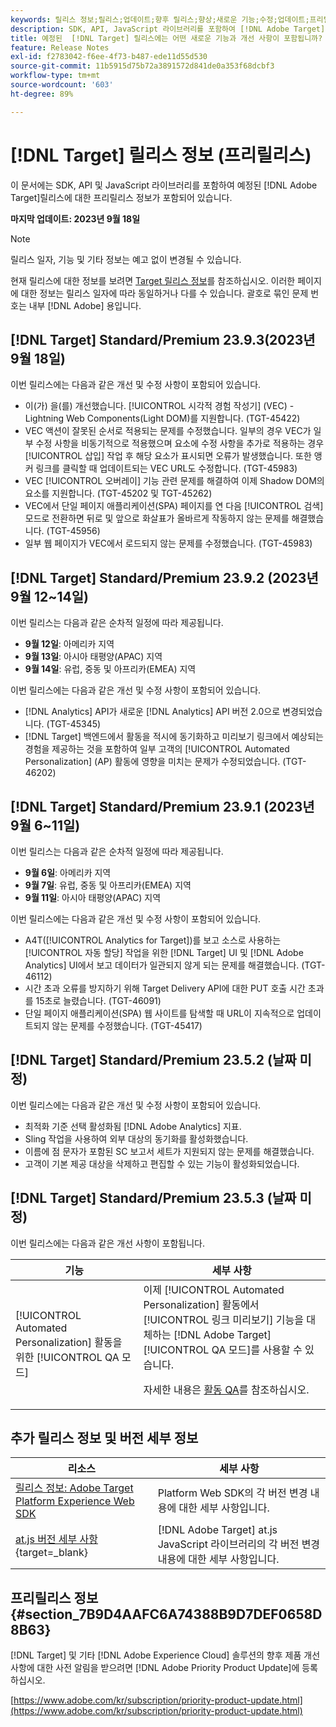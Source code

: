 ```yaml
---
keywords: 릴리스 정보;릴리스;업데이트;향후 릴리스;향상;새로운 기능;수정;업데이트;프리릴리스
description: SDK, API, JavaScript 라이브러리를 포함하여 [!DNL Adobe Target]의 예정된 릴리스에 포함된 새로운 기능 및 개선, 수정 사항에 대해 알아봅니다.
title: 예정된  [!DNL Target] 릴리스에는 어떤 새로운 기능과 개선 사항이 포함됩니까?
feature: Release Notes
exl-id: f2783042-f6ee-4f73-b487-ede11d55d530
source-git-commit: 11b5915d75b72a3891572d841de0a353f68dcbf3
workflow-type: tm+mt
source-wordcount: '603'
ht-degree: 89%

---
```


# [!DNL Target] 릴리스 정보 (프리릴리스)

이 문서에는 SDK, API 및 JavaScript 라이브러리를 포함하여 예정된 [!DNL Adobe Target]릴리스에 대한 프리릴리스 정보가 포함되어 있습니다.

**마지막 업데이트: 2023년 9월 18일**

>[!NOTE]
>
>릴리스 일자, 기능 및 기타 정보는 예고 없이 변경될 수 있습니다.
>
>현재 릴리스에 대한 정보를 보려면 [Target 릴리스 정보](release-notes.md)를 참조하십시오. 이러한 페이지에 대한 정보는 릴리스 일자에 따라 동일하거나 다를 수 있습니다. 괄호로 묶인 문제 번호는 내부 [!DNL Adobe] 용입니다.

## [!DNL Target] Standard/Premium 23.9.3(2023년 9월 18일)

이번 릴리스에는 다음과 같은 개선 및 수정 사항이 포함되어 있습니다.

* 이(가) 을(를) 개선했습니다. [!UICONTROL 시각적 경험 작성기] (VEC) - Lightning Web Components(Light DOM)를 지원합니다. (TGT-45422)
* VEC 액션이 잘못된 순서로 적용되는 문제를 수정했습니다. 일부의 경우 VEC가 일부 수정 사항을 비동기적으로 적용했으며 요소에 수정 사항을 추가로 적용하는 경우 [!UICONTROL 삽입] 작업 후 해당 요소가 표시되면 오류가 발생했습니다. 또한 앵커 링크를 클릭할 때 업데이트되는 VEC URL도 수정합니다. (TGT-45983)
* VEC [!UICONTROL 오버레이] 기능 관련 문제를 해결하여 이제 Shadow DOM의 요소를 지원합니다. (TGT-45202 및 TGT-45262)
* VEC에서 단일 페이지 애플리케이션(SPA) 페이지를 연 다음 [!UICONTROL 검색] 모드로 전환하면 뒤로 및 앞으로 화살표가 올바르게 작동하지 않는 문제를 해결했습니다. (TGT-45956)
* 일부 웹 페이지가 VEC에서 로드되지 않는 문제를 수정했습니다. (TGT-45983)

## [!DNL Target] Standard/Premium 23.9.2 (2023년 9월 12~14일)

이번 릴리스는 다음과 같은 순차적 일정에 따라 제공됩니다.

* **9월 12일**: 아메리카 지역
* **9월 13일**: 아시아 태평양(APAC) 지역
* **9월 14일**: 유럽, 중동 및 아프리카(EMEA) 지역

이번 릴리스에는 다음과 같은 개선 및 수정 사항이 포함되어 있습니다.

* [!DNL Analytics] API가 새로운 [!DNL Analytics] API 버전 2.0으로 변경되었습니다. (TGT-45345)
* [!DNL Target] 백엔드에서 활동을 적시에 동기화하고 미리보기 링크에서 예상되는 경험을 제공하는 것을 포함하여 일부 고객의 [!UICONTROL Automated Personalization] (AP) 활동에 영향을 미치는 문제가 수정되었습니다. (TGT-46202)

## [!DNL Target] Standard/Premium 23.9.1 (2023년 9월 6~11일)

이번 릴리스는 다음과 같은 순차적 일정에 따라 제공됩니다.

* **9월 6일**: 아메리카 지역
* **9월 7일**: 유럽, 중동 및 아프리카(EMEA) 지역
* **9월 11일**: 아시아 태평양(APAC) 지역

이번 릴리스에는 다음과 같은 개선 및 수정 사항이 포함되어 있습니다.

* A4T([!UICONTROL Analytics for Target])를 보고 소스로 사용하는 [!UICONTROL 자동 할당] 작업을 위한 [!DNL Target] UI 및 [!DNL Adobe Analytics] UI에서 보고 데이터가 일관되지 않게 되는 문제를 해결했습니다. (TGT-46112)
* 시간 초과 오류를 방지하기 위해 Target Delivery API에 대한 PUT 호출 시간 초과를 15초로 늘렸습니다. (TGT-46091)
* 단일 페이지 애플리케이션(SPA) 웹 사이트를 탐색할 때 URL이 지속적으로 업데이트되지 않는 문제를 수정했습니다. (TGT-45417)

## [!DNL Target] Standard/Premium 23.5.2 (날짜 미정)

이번 릴리스에는 다음과 같은 개선 및 수정 사항이 포함되어 있습니다.

* 최적화 기준 선택 활성화됨 [!DNL Adobe Analytics] 지표.
* Sling 작업을 사용하여 외부 대상의 동기화를 활성화했습니다.
* 이름에 점 문자가 포함된 SC 보고서 세트가 지원되지 않는 문제를 해결했습니다.
* 고객이 기본 제공 대상을 삭제하고 편집할 수 있는 기능이 활성화되었습니다.

## [!DNL Target] Standard/Premium 23.5.3 (날짜 미정)

이번 릴리스에는 다음과 같은 개선 사항이 포함됩니다.

| 기능 | 세부 사항 |
|--- |--- |
| [!UICONTROL Automated Personalization] 활동을 위한 [!UICONTROL QA 모드] | 이제 [!UICONTROL Automated Personalization] 활동에서 [!UICONTROL 링크 미리보기] 기능을 대체하는 [!DNL Adobe Target] [!UICONTROL QA 모드]를 사용할 수 있습니다.<P>자세한 내용은 [활동 QA](/help/main/c-activities/c-activity-qa/activity-qa.md)를 참조하십시오. |

## 추가 릴리스 정보 및 버전 세부 정보

| 리소스 | 세부 사항 |
|--- |--- |
| [릴리스 정보: Adobe Target Platform Experience Web SDK](https://experienceleague.adobe.com/docs/experience-platform/edge/release-notes.html?lang=ko-KR) | Platform Web SDK의 각 버전 변경 내용에 대한 세부 사항입니다. |
| [at.js 버전 세부 사항](https://experienceleague.corp.adobe.com/docs/target-dev/developer/client-side/at-js-implementation/target-atjs-versions.html){target=_blank} | [!DNL Adobe Target] at.js JavaScript 라이브러리의 각 버전 변경 내용에 대한 세부 사항입니다. |

## 프리릴리스 정보 {#section_7B9D4AAFC6A74388B9D7DEF0658D8B63}

[!DNL Target] 및 기타 [!DNL Adobe Experience Cloud] 솔루션의 향후 제품 개선 사항에 대한 사전 알림을 받으려면 [!DNL Adobe Priority Product Update]에 등록하십시오.

[https://www.adobe.com/kr/subscription/priority-product-update.html](https://www.adobe.com/kr/subscription/priority-product-update.html)
